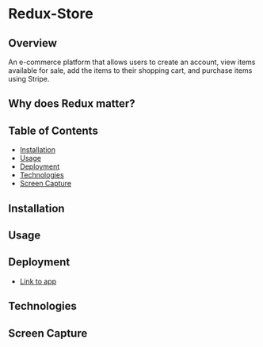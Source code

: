 
<!-- omit in toc -->
# Redux-Store

<!-- omit in toc -->
## Overview
An e-commerce platform that allows users to create an account, view items available for sale, add the items to their shopping cart, and purchase items using Stripe.  

<!-- omit in toc -->
## Why does Redux matter?

<!-- omit in toc -->
## Table of Contents
- [Installation](#installation)
- [Usage](#usage)
- [Deployment](#deployment)
- [Technologies](#technologies)
- [Screen Capture](#screen-capture)

## Installation

## Usage  

## Deployment

* [Link to app]()

## Technologies

## Screen Capture
